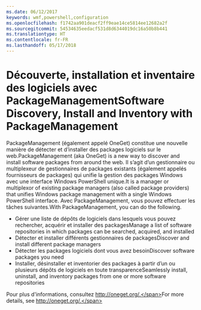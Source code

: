 ```yaml
---
ms.date: 06/12/2017
keywords: wmf,powershell,configuration
ms.openlocfilehash: f1742aa901deacf2ff9eae14ce5814ee12682a2f
ms.sourcegitcommit: 54534635eedacf531d8d6344019dc16a50b8b441
ms.translationtype: HT
ms.contentlocale: fr-FR
ms.lasthandoff: 05/17/2018
---
```

# <a name="software-discovery-install-and-inventory-with-packagemanagement"></a><span data-ttu-id="60d44-102">Découverte, installation et inventaire des logiciels avec PackageManagement</span><span class="sxs-lookup"><span data-stu-id="60d44-102">Software Discovery, Install and Inventory with PackageManagement</span></span>

<span data-ttu-id="60d44-103">PackageManagement (également appelé OneGet) constitue une nouvelle manière de détecter et d’installer des packages logiciels sur le web.</span><span class="sxs-lookup"><span data-stu-id="60d44-103">PackageManagement (aka OneGet) is a new way to discover and install software packages from around the web.</span></span> <span data-ttu-id="60d44-104">Il s’agit d’un gestionnaire ou multiplexeur de gestionnaires de packages existants (également appelés fournisseurs de packages) qui unifie la gestion des packages Windows avec une interface Windows PowerShell unique.</span><span class="sxs-lookup"><span data-stu-id="60d44-104">It is a manager or multiplexor of existing package managers (also called package providers) that unifies Windows package management with a single Windows PowerShell interface.</span></span> <span data-ttu-id="60d44-105">Avec PackageManagement, vous pouvez effectuer les tâches suivantes.</span><span class="sxs-lookup"><span data-stu-id="60d44-105">With PackageManagement, you can do the following.</span></span>

-   <span data-ttu-id="60d44-106">Gérer une liste de dépôts de logiciels dans lesquels vous pouvez rechercher, acquérir et installer des packages</span><span class="sxs-lookup"><span data-stu-id="60d44-106">Manage a list of software repositories in which packages can be searched, acquired, and installed</span></span>
-   <span data-ttu-id="60d44-107">Détecter et installer différents gestionnaires de packages</span><span class="sxs-lookup"><span data-stu-id="60d44-107">Discover and install different package managers</span></span>
-   <span data-ttu-id="60d44-108">Détecter les packages logiciels dont vous avez besoin</span><span class="sxs-lookup"><span data-stu-id="60d44-108">Discover software packages you need</span></span>
-   <span data-ttu-id="60d44-109">Installer, désinstaller et inventorier des packages à partir d’un ou plusieurs dépôts de logiciels en toute transparence</span><span class="sxs-lookup"><span data-stu-id="60d44-109">Seamlessly install, uninstall, and inventory packages from one or more software repositories</span></span>

<span data-ttu-id="60d44-110">Pour plus d'informations, consultez http://oneget.org/.</span><span class="sxs-lookup"><span data-stu-id="60d44-110">For more details, see http://oneget.org/.</span></span>
